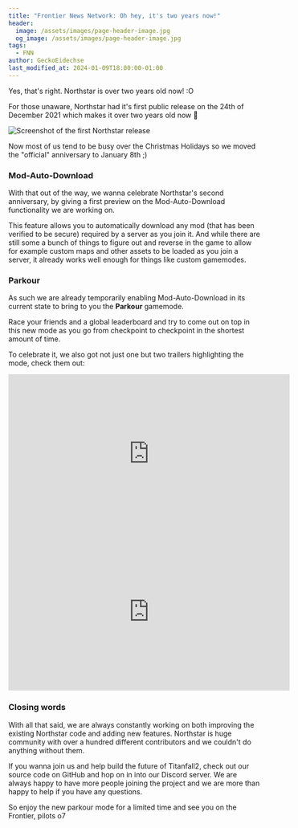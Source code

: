 ```yaml
---
title: "Frontier News Network: Oh hey, it's two years now!"
header:
  image: /assets/images/page-header-image.jpg
  og_image: /assets/images/page-header-image.jpg
tags:
  - FNN
author: GeckoEidechse
last_modified_at: 2024-01-09T18:00:00-01:00
---
```


Yes, that's right.
Northstar is over two years old now! :O

For those unaware, Northstar had it's first public release on the 24th of December 2021 which makes it over two years old now :eyes:

<img src="{{ 'assets/images/posts/two-years/first-release-github.png' | relative_url }}" alt="Screenshot of the first Northstar release" />

Now most of us tend to be busy over the Christmas Holidays so we moved the "official" anniversary to January 8th ;)

### Mod-Auto-Download

With that out of the way, we wanna celebrate Northstar's second anniversary, by giving a first preview on the Mod-Auto-Download functionality we are working on.

This feature allows you to automatically download any mod (that has been verified to be secure) required by a server as you join it.
And while there are still some a bunch of things to figure out and reverse in the game to allow for example custom maps and other assets to be loaded as you join a server, it already works well enough for things like custom gamemodes.

### Parkour

As such we are already temporarily enabling Mod-Auto-Download in its current state to bring to you the **Parkour** gamemode.

Race your friends and a global leaderboard and try to come out on top in this new mode as you go from checkpoint to checkpoint in the shortest amount of time.

To celebrate it, we also got not just one but two trailers highlighting the mode, check them out:

<iframe width="560" height="315" src="https://www.youtube-nocookie.com/embed/1DSNwdV8ahA" title="YouTube video player" frameborder="0" allow="accelerometer; autoplay; clipboard-write; encrypted-media; gyroscope; picture-in-picture; web-share" allowfullscreen></iframe>

<iframe width="560" height="315" src="https://www.youtube-nocookie.com/embed/NLTfQwUpvJs" title="YouTube video player" frameborder="0" allow="accelerometer; autoplay; clipboard-write; encrypted-media; gyroscope; picture-in-picture; web-share" allowfullscreen></iframe>

### Closing words

With all that said, we are always constantly working on both improving the existing Northstar code and adding new features. Northstar is huge community with over a hundred different contributors and we couldn't do anything without them.

If you wanna join us and help build the future of Titanfall2, check out our source code on GitHub and hop on in into our Discord server.
We are always happy to have more people joining the project and we are more than happy to help if you have any questions.

So enjoy the new parkour mode for a limited time and see you on the Frontier, pilots o7
